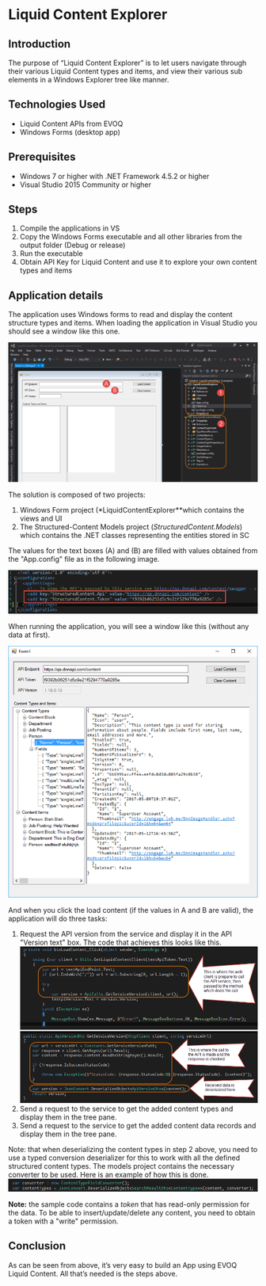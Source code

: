 # Liquid Content Explorer


Introduction
-
The purpose of “Liquid Content Explorer” is to let users navigate through their various Liquid Content types and items, and view their various sub elements in a Windows Explorer tree like manner.

Technologies Used
-
* Liquid Content APIs from EVOQ
* Windows Forms (desktop app)

Prerequisites
-
* Windows 7 or higher with .NET Framework 4.5.2 or higher
* Visual Studio 2015 Community or higher

Steps
-
1. Compile the applications in VS
2. Copy the Windows Forms executable and all other libraries from the output folder (Debug or release)
3. Run the executable
4. Obtain API Key for Liquid Content and use it to explore your own content types and items

Application details
-
The application uses Windows forms to read and display the content structure types and items. When loading the application in Visual Studio you should see a window like this one.

![Visual Studio Form Design](images/vs1.png)

The solution is composed of two projects:
1. Windows Form project (*LiquidContentExplorer**which contains the views and UI
2. The Structured-Content Models project (*StructuredContent.Models*) which contains the .NET classes representing the entities stored in SC

The values for the text boxes (A) and (B) are filled with values obtained from the "App.config" file as in the following image.

![App.config file](images/app-config.png)

When running the application, you will see a window like this (without any data at first).

![Visual Studio Form Design](images/form1.png)

And when you click the load content (if the values in A and B are valid), the application will do three tasks:
1. Request the API version from the service and display it in the API "Version text" box. The code that achieves this looks like this.
![Code snippet 1](images/vs2.png)
![Code snippet 2](images/vs3.png)
2. Send a request to the service to get the added content types and display them in the tree pane.
3. Send a request to the service to get the added content data records and display them in the tree pane.

Note: that when deserializing the content types in step 2 above, you need to use a  typed conversion deserializer for this to work with all the defined structured content types. The models project contains the necessary converter to be used. Here is an example of how this is done.
![Code snippet 3](images/vs4.png)

**Note:** the sample code contains a *token* that has read-only permission for the data. To be able to insert/update/delete any content, you need to obtain a token with a "write" permission.

Conclusion
-
As can be seen from above, it’s very easy to build an App using EVOQ Liquid Content. All that’s needed is the steps above.
